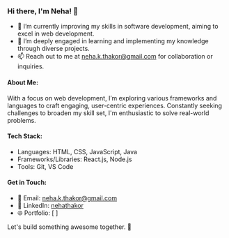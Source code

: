 ### Hi there, I'm Neha! 👋

- 🔭 I’m currently improving my skills in software development, aiming to excel in web development.
- 🌱 I’m deeply engaged in learning and implementing my knowledge through diverse projects.
- 📫 Reach out to me at [neha.k.thakor@gmail.com](mailto:neha.k.thakor@gmail.com) for collaboration or inquiries.

#### About Me:

With a focus on web development, I’m exploring various frameworks and languages to craft engaging, user-centric experiences. 
Constantly seeking challenges to broaden my skill set, I'm enthusiastic to solve real-world problems.

#### Tech Stack:

- Languages: HTML, CSS, JavaScript, Java
- Frameworks/Libraries: React.js, Node.js
- Tools: Git, VS Code

#### Get in Touch:

- 📧 Email: [neha.k.thakor@gmail.com](mailto:neha.k.thakor@gmail.com)
- 💼 LinkedIn: [nehathakor](https://www.linkedin.com/in/neha-thakor-5b606b290?lipi=urn%3Ali%3Apage%3Ad_flagship3_profile_view_base_contact_details%3BnSJmJ32jTuqtDq1iUEGb9A%3D%3D)
- 🌐 Portfolio: [ ]

Let's build something awesome together. 🚀

